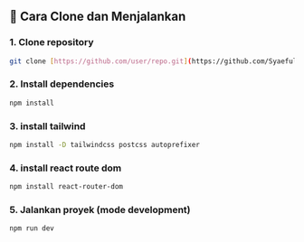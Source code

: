 ## 🚀 Cara Clone dan Menjalankan

### 1. Clone repository

```bash
git clone [https://github.com/user/repo.git](https://github.com/SyaefulBachtiar/Membuat-Halaman-Dinamis)
```
### 2. Install dependencies

```bash
npm install
```
### 3. install tailwind

```bash
npm install -D tailwindcss postcss autoprefixer
```
### 4. install react route dom

```bash
npm install react-router-dom
```
### 5. Jalankan proyek (mode development)

```bash
npm run dev
```
